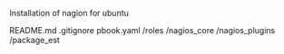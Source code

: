 Installation of nagion for ubuntu

README.md
.gitignore
pbook.yaml
/roles
  /nagios_core
  /nagios_plugins
  /package_est
